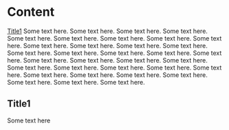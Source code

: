 # Content
[Title1](#title12)
Some text here. Some text here. Some text here. Some text here. Some text here. Some text here. Some text here. Some text here. Some text here. Some text here. Some text here. Some text here. Some text here. Some text here. Some text here. Some text here. Some text here. Some text here. Some text here. Some text here. Some text here. Some text here. Some text here. Some text here. Some text here. Some text here. Some text here. Some text here. Some text here. Some text here. Some text here. Some text here. Some text here. Some text here. 
## Title1
Some text here